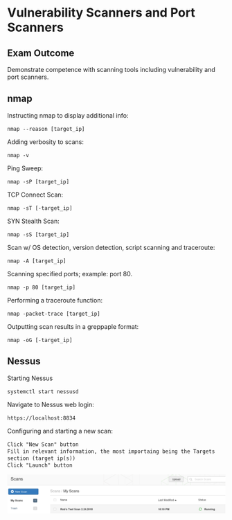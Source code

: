 # Vulnerability Scanners and Port Scanners

## Exam Outcome

Demonstrate competence with scanning tools including vulnerability and port scanners.

## nmap

Instructing nmap to display additional info:

```
nmap --reason [target_ip]
```

Adding verbosity to scans:

```
nmap -v
```

Ping Sweep:
```
nmap -sP [target_ip]
```

TCP Connect Scan:
```
nmap -sT [-target_ip]
```

SYN Stealth Scan:
```
nmap -sS [target_ip]
```

Scan w/ OS detection, version detection, script scanning and traceroute:

```
nmap -A [target_ip]
```

Scanning specified ports; example: port 80.

```
nmap -p 80 [target_ip]
```

Performing a traceroute function:

```
nmap -packet-trace [target_ip]
```

Outputting scan results in a greppaple format:

```
nmap -oG [-target_ip]
```

## Nessus

Starting Nessus

```
systemctl start nessusd
```

Navigate to Nessus web login:

```
https://localhost:8834
```

Configuring and starting a new scan:

```
Click "New Scan" button
Fill in relevant information, the most importaing being the Targets section (target ip(s))
Click "Launch" button
```

![Nessus Start Scan](../screenshots/nessus-start-scan.PNG?raw=true "Nessus Start Scan")







